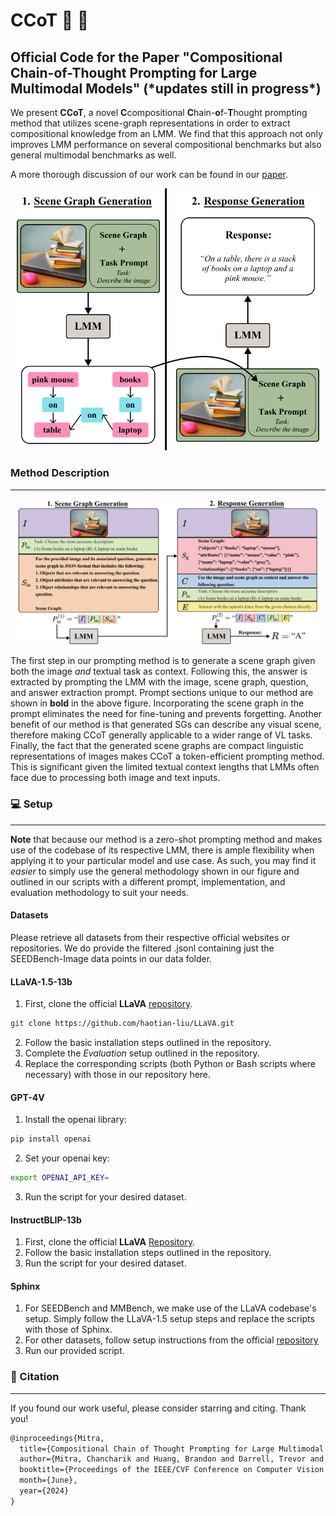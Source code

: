 # CCoT 🧩 🧠
Official Code for the Paper "Compositional Chain-of-Thought Prompting for Large Multimodal Models" (\*updates still in progress\*)
---
We present **CCoT**, a novel **C**compositional **C**hain-**o**f-**T**hought prompting method that utilizes scene-graph representations in order to extract compositional knowledge from an LMM. We find that this approach not only improves LMM performance on several compositional benchmarks but also general multimodal benchmarks as well. 

A more thorough discussion of our work can be found in our [paper](https://arxiv.org/abs/2311.17076).

<p align="center">
  <img src=images/fig1_v7.png width="500"/>
</p>

### Method Description
---
<p align="center">
  <img src=images/fig2_v8.png />
</p>

The first step in our prompting method is to generate a scene graph given both the image *and* textual task as context. Following this, the answer is extracted by prompting the LMM with the image, scene graph, question, and answer extraction prompt. Prompt sections unique to our method are shown in **bold** in the above figure. Incorporating the scene graph in the prompt eliminates the need for fine-tuning and prevents forgetting. Another benefit of our method is that generated SGs can describe any visual scene, therefore making CCoT generally applicable to a wider range of VL tasks. Finally, the fact that the generated scene graphs are compact linguistic representations of images makes CCoT a token-efficient prompting method. This is significant given the limited textual context lengths that LMMs often face due to processing both image and text inputs.

### 💻 Setup
---
**Note** that because our method is a zero-shot prompting method and makes use of the codebase of its respective LMM, there is ample flexibility when applying it to your particular model and use case. As such, you may find it *easier* to simply use the general methodology shown in our figure and outlined in our scripts with a different prompt, implementation, and evaluation methodology to suit your needs.

#### Datasets
Please retrieve all datasets from their respective official websites or repositories. We do provide the filtered .jsonl containing just the SEEDBench-Image data points in our data folder.

#### LLaVA-1.5-13b
1. First, clone the official **LLaVA** [repository](https://github.com/haotian-liu/LLaVA).
```bash
git clone https://github.com/haotian-liu/LLaVA.git
```
2. Follow the basic installation steps outlined in the repository.
3. Complete the *Evaluation* setup outlined in the repository.
4. Replace the corresponding scripts (both Python or Bash scripts where necessary) with those in our repository here.

#### GPT-4V

1. Install the openai library:
```bash
pip install openai
```
2. Set your openai key:
```bash
export OPENAI_API_KEY=
```
3. Run the script for your desired dataset.

#### InstructBLIP-13b

1. First, clone the official **LLaVA** [Repository]([https://github.com/haotian-liu/LLaVA](https://github.com/salesforce/LAVIS/tree/main/projects/instructblip)).
2. Follow the basic installation steps outlined in the repository.
3. Run the script for your desired dataset.

#### Sphinx

1. For SEEDBench and MMBench, we make use of the LLaVA codebase's setup. Simply follow the LLaVA-1.5 setup steps and replace the scripts with those of Sphinx.
2. For other datasets, follow setup instructions from the official [repository](https://github.com/Alpha-VLLM/LLaMA2-Accessory/tree/main/SPHINX)
3. Run our provided script.

### 📝 Citation
---
If you found our work useful, please consider starring and citing. Thank you!
```latex
@inproceedings{Mitra,
  title={Compositional Chain of Thought Prompting for Large Multimodal Models},
  author={Mitra, Chancharik and Huang, Brandon and Darrell, Trevor and Herzig, Roei},
  booktitle={Proceedings of the IEEE/CVF Conference on Computer Vision and Pattern Recognition (CVPR)},
  month={June},
  year={2024}
}
```
